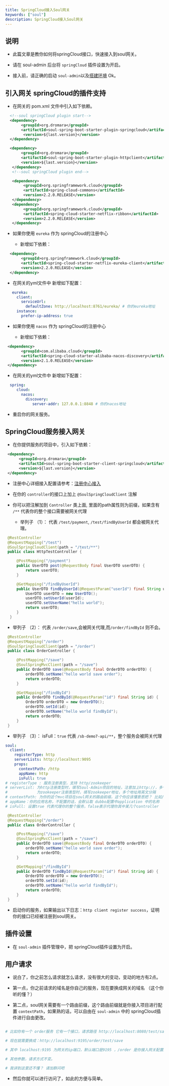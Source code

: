 ```yaml
---
title: SpringCloud接入Soul网关
keywords: ["soul"]
description: SpringCloud接入Soul网关
---
```


## 说明

* 此篇文章是教你如何将springCloud接口，快速接入到soul网关。

* 请在 soul-admin 后台将 `springCloud` 插件设置为开启。

* 接入前，请正确的启动 `soul-admin`以及[搭建环境](./soul-set-up) Ok。

## 引入网关 springCloud的插件支持

* 在网关的 pom.xml 文件中引入如下依赖。

```xml
  <!--soul springCloud plugin start-->
  <dependency>
       <groupId>org.dromara</groupId>
       <artifactId>soul-spring-boot-starter-plugin-springcloud</artifactId>
        <version>${last.version}</version>
  </dependency>

  <dependency>
       <groupId>org.dromara</groupId>
       <artifactId>soul-spring-boot-starter-plugin-httpclient</artifactId>
       <version>${last.version}</version>
   </dependency>
   <!--soul springCloud plugin end-->

   <dependency>
        <groupId>org.springframework.cloud</groupId>
        <artifactId>spring-cloud-commons</artifactId>
        <version>2.2.0.RELEASE</version>
   </dependency>
   <dependency>
        <groupId>org.springframework.cloud</groupId>
        <artifactId>spring-cloud-starter-netflix-ribbon</artifactId>
        <version>2.2.0.RELEASE</version>
   </dependency>
```

* 如果你使用 `eureka` 作为 springCloud的注册中心

  * 新增如下依赖：

 ```xml
   <dependency>
        <groupId>org.springframework.cloud</groupId>
        <artifactId>spring-cloud-starter-netflix-eureka-client</artifactId>
        <version>2.2.0.RELEASE</version>
   </dependency>
   ```

   * 在网关的yml文件中 新增如下配置：

 ```yaml
    eureka:
      client:
        serviceUrl:
          defaultZone: http://localhost:8761/eureka/ # 你的eureka地址
      instance:
        prefer-ip-address: true
   ```

* 如果你使用 `nacos` 作为 springCloud的注册中心

  * 新增如下依赖：

 ```xml
  <dependency>
        <groupId>com.alibaba.cloud</groupId>
        <artifactId>spring-cloud-starter-alibaba-nacos-discovery</artifactId>
        <version>2.1.0.RELEASE</version>
  </dependency>
   ```

   * 在网关的yml文件中 新增如下配置：

 ```yaml
   spring:
      cloud:
        nacos:
          discovery:
             server-addr: 127.0.0.1:8848 # 你的nacos地址
   ```

* 重启你的网关服务。

## SpringCloud服务接入网关

* 在你提供服务的项目中，引入如下依赖：

```xml
 <dependency>
      <groupId>org.dromara</groupId>
      <artifactId>soul-spring-boot-starter-client-springcloud</artifactId>
      <version>${last.version}</version>
 </dependency>
```

* 注册中心详细接入配置请参考：[注册中心接入](../register-center/register-center-access)


* 在你的 `controller`的接口上加上 `@SoulSpringCloudClient` 注解

 * 你可以把注解加到 `Controller` 类上面, 里面的path属性则为前缀，如果含有 `/**` 代表你的整个接口需要被网关代理

   * 举列子 （1）： 代表 `/test/payment`, `/test/findByUserId` 都会被网关代理。

 ```java
  @RestController
  @RequestMapping("/test")
  @SoulSpringCloudClient(path = "/test/**")
  public class HttpTestController {

      @PostMapping("/payment")
      public UserDTO post(@RequestBody final UserDTO userDTO) {
          return userDTO;
      }

      @GetMapping("/findByUserId")
      public UserDTO findByUserId(@RequestParam("userId") final String userId) {
          UserDTO userDTO = new UserDTO();
          userDTO.setUserId(userId);
          userDTO.setUserName("hello world");
          return userDTO;
      }
   }
```

   * 举列子 （2）： 代表 `/order/save`,会被网关代理,而`/order/findById` 则不会。

 ```java
  @RestController
  @RequestMapping("/order")
  @SoulSpringCloudClient(path = "/order")
  public class OrderController {

      @PostMapping("/save")
      @SoulSpringMvcClient(path = "/save")
      public OrderDTO save(@RequestBody final OrderDTO orderDTO) {
          orderDTO.setName("hello world save order");
          return orderDTO;
      }

      @GetMapping("/findById")
      public OrderDTO findById(@RequestParam("id") final String id) {
          OrderDTO orderDTO = new OrderDTO();
          orderDTO.setId(id);
          orderDTO.setName("hello world findById");
          return orderDTO;
      }
  }
```


   * 举列子 （3）： isFull：`true`  代表 `/sb-demo7-api/**`，整个服务会被网关代理 
```yaml
soul:
  client:
    registerType: http
    serverLists: http://localhost:9095
    props:
      contextPath: /http
      appName: http
      isFull: true
# registerType : 服务注册类型，支持 http/zookeeper
# serverList: 为http注册类型时，填写Soul-Admin项目的地址，注意加上http://，多个地址用英文逗号分隔
#             为zookeeper注册类型时，填写zookeeper地址，多个地址用英文分隔
# contextPath: 为你的这个mvc项目在soul网关的路由前缀，这个你应该懂意思把？ 比如/order ，/product 等等，网关会根据你的这个前缀来进行路由.
# appName：你的应用名称，不配置的话，会默认取 dubbo配置中application 中的名称
# isFull: 设置true 代表代理你的整个服务，false表示代理你其中某几个controller
```
 ```java
  @RestController
  @RequestMapping("/order")
  public class OrderController {

      @PostMapping("/save")
      @SoulSpringMvcClient(path = "/save")
      public OrderDTO save(@RequestBody final OrderDTO orderDTO) {
          orderDTO.setName("hello world save order");
          return orderDTO;
      }

      @GetMapping("/findById")
      public OrderDTO findById(@RequestParam("id") final String id) {
          OrderDTO orderDTO = new OrderDTO();
          orderDTO.setId(id);
          orderDTO.setName("hello world findById");
          return orderDTO;
      }
  }
```


* 启动你的服务，如果输出以下日志：`http client register success`，证明你的接口已经被注册到soul网关。

## 插件设置

* 在 `soul-admin` 插件管理中，把 springCloud插件设置为开启。

## 用户请求

* 说白了，你之前怎么请求就怎么请求，没有很大的变动，变动的地方有2点。

* 第一点，你之前请求的域名是你自己的服务，现在要换成网关的域名 （这个你听的懂？）

* 第二点，soul网关需要有一个路由前缀，这个路由前缀就是你接入项目进行配置 `contextPath`，如果熟的话，可以自由在 `soul-admin` 中的 springCloud插件进行自由更改。

```yaml

# 比如你有一个 order服务 它有一个接口，请求路径 http://localhost:8080/test/save

# 现在就需要换成：http://localhost:9195/order/test/save

# 其中 localhost:9195 为网关的ip端口，默认端口是9195 ，/order 是你接入网关配置的 contextPath

# 其他参数，请求方式不变。

# 我讲到这里还不懂？ 请加群问吧

```
* 然后你就可以进行访问了，如此的方便与简单。
